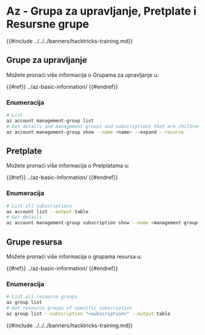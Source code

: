 # Az - Grupa za upravljanje, Pretplate i Resursne grupe

{{#include ../../../banners/hacktricks-training.md}}

## Grupe za upravljanje

Možete pronaći više informacija o Grupama za upravljanje u:

{{#ref}}
../az-basic-information/
{{#endref}}

### Enumeracija
```bash
# List
az account management-group list
# Get details and management groups and subscriptions that are children
az account management-group show --name <name> --expand --recurse
```
## Pretplate

Možete pronaći više informacija o Pretplatama u:

{{#ref}}
../az-basic-information/
{{#endref}}

### Enumeracija
```bash
# List all subscriptions
az account list --output table
# Get details
az account management-group subscription show --name <management group> --subscription <subscription>
```
## Grupe resursa

Možete pronaći više informacija o grupama resursa u:

{{#ref}}
../az-basic-information/
{{#endref}}

### Enumeracija
```bash
# List all resource groups
az group list
# Get resource groups of specific subscription
az group list --subscription "<subscription>" --output table
```
{{#include ../../../banners/hacktricks-training.md}}
